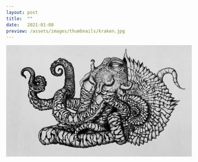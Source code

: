 ```yaml
---
layout: post
title:  ""
date:   2021-01-08
preview: /assets/images/thumbnails/kraken.jpg
---
```


![Picture 1](/assets/images/kraken.jpg)
